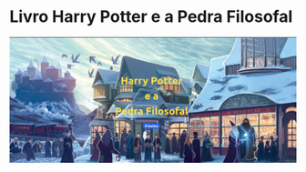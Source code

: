 # Livro Harry Potter e a Pedra Filosofal

<a href="https://hp-book-1-6w36.vercel.app/" target="_blanck"><img src="src/assets/print.png" alt="print"></a>